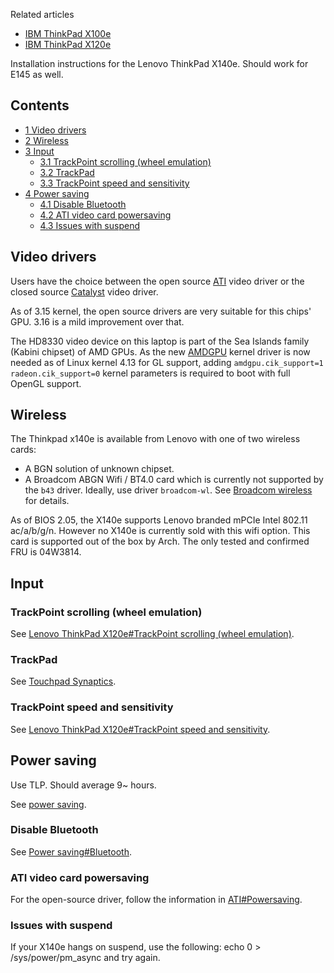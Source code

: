 Related articles

*   [IBM ThinkPad X100e](/index.php/IBM_ThinkPad_X100e "IBM ThinkPad X100e")
*   [IBM ThinkPad X120e](/index.php/IBM_ThinkPad_X120e "IBM ThinkPad X120e")

Installation instructions for the Lenovo ThinkPad X140e. Should work for E145 as well.

## Contents

*   [1 Video drivers](#Video_drivers)
*   [2 Wireless](#Wireless)
*   [3 Input](#Input)
    *   [3.1 TrackPoint scrolling (wheel emulation)](#TrackPoint_scrolling_.28wheel_emulation.29)
    *   [3.2 TrackPad](#TrackPad)
    *   [3.3 TrackPoint speed and sensitivity](#TrackPoint_speed_and_sensitivity)
*   [4 Power saving](#Power_saving)
    *   [4.1 Disable Bluetooth](#Disable_Bluetooth)
    *   [4.2 ATI video card powersaving](#ATI_video_card_powersaving)
    *   [4.3 Issues with suspend](#Issues_with_suspend)

## Video drivers

Users have the choice between the open source [ATI](/index.php/ATI "ATI") video driver or the closed source [Catalyst](/index.php/Catalyst "Catalyst") video driver.

As of 3.15 kernel, the open source drivers are very suitable for this chips' GPU. 3.16 is a mild improvement over that.

The HD8330 video device on this laptop is part of the Sea Islands family (Kabini chipset) of AMD GPUs. As the new [AMDGPU](/index.php/AMDGPU "AMDGPU") kernel driver is now needed as of Linux kernel 4.13 for GL support, adding `amdgpu.cik_support=1 radeon.cik_support=0` kernel parameters is required to boot with full OpenGL support.

## Wireless

The Thinkpad x140e is available from Lenovo with one of two wireless cards:

*   A BGN solution of unknown chipset.
*   A Broadcom ABGN Wifi / BT4.0 card which is currently not supported by the `b43` driver. Ideally, use driver `broadcom-wl`. See [Broadcom wireless](/index.php/Broadcom_wireless "Broadcom wireless") for details.

As of BIOS 2.05, the X140e supports Lenovo branded mPCIe Intel 802.11 ac/a/b/g/n. However no X140e is currently sold with this wifi option. This card is supported out of the box by Arch. The only tested and confirmed FRU is 04W3814.

## Input

### TrackPoint scrolling (wheel emulation)

See [Lenovo ThinkPad X120e#TrackPoint scrolling (wheel emulation)](/index.php/Lenovo_ThinkPad_X120e#TrackPoint_scrolling_.28wheel_emulation.29 "Lenovo ThinkPad X120e").

### TrackPad

See [Touchpad Synaptics](/index.php/Touchpad_Synaptics "Touchpad Synaptics").

### TrackPoint speed and sensitivity

See [Lenovo ThinkPad X120e#TrackPoint speed and sensitivity](/index.php/Lenovo_ThinkPad_X120e#TrackPoint_speed_and_sensitivity "Lenovo ThinkPad X120e").

## Power saving

Use TLP. Should average 9~ hours.

See [power saving](/index.php/Power_saving "Power saving").

### Disable Bluetooth

See [Power saving#Bluetooth](/index.php/Power_saving#Bluetooth "Power saving").

### ATI video card powersaving

For the open-source driver, follow the information in [ATI#Powersaving](/index.php/ATI#Powersaving "ATI").

### Issues with suspend

If your X140e hangs on suspend, use the following: echo 0 > /sys/power/pm_async and try again.